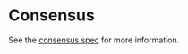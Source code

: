 # Consensus

See the [consensus spec](https://github.com/airchains-network/wasmbft/tree/v0.38.x/spec/consensus) for more information.
